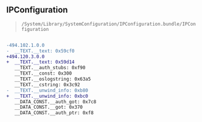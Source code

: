 ## IPConfiguration

> `/System/Library/SystemConfiguration/IPConfiguration.bundle/IPConfiguration`

```diff

-494.102.1.0.0
-  __TEXT.__text: 0x59cf0
+494.120.3.0.0
+  __TEXT.__text: 0x59d14
   __TEXT.__auth_stubs: 0xf90
   __TEXT.__const: 0x300
   __TEXT.__oslogstring: 0x63a5
   __TEXT.__cstring: 0x3c92
-  __TEXT.__unwind_info: 0xb80
+  __TEXT.__unwind_info: 0xbc0
   __DATA_CONST.__auth_got: 0x7c8
   __DATA_CONST.__got: 0x370
   __DATA_CONST.__auth_ptr: 0xf8

```
